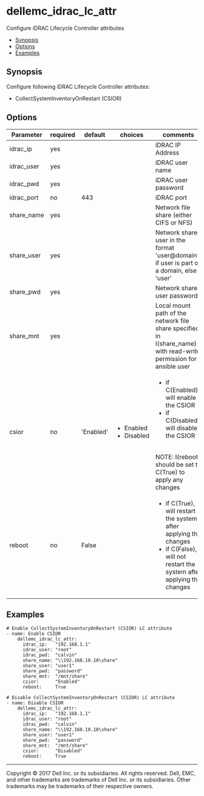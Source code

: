 # dellemc_idrac_lc_attr
Configure iDRAC Lifecycle Controller attributes

  * [Synopsis](#Synopsis)
  * [Options](#Options)
  * [Examples](#Examples)

## <a name="Synopsis"></a>Synopsis
 Configure following iDRAC Lifecycle Controller attributes:
   * CollectSystemInventoryOnRestart (CSIOR)

## <a name="Options"></a>Options

| Parameter     | required    | default  | choices    | comments |
| ------------- |-------------| ---------|----------- |--------- |
| idrac_ip  |   yes  |  | |  iDRAC IP Address  |
| idrac_user  |   yes  |  | |  iDRAC user name  |
| idrac_pwd  |   yes  |  | |  iDRAC user password  |
| idrac_port  |   no  |  443  | |  iDRAC port  |
| share_name  |   yes  |  | |  Network file share (either CIFS or NFS)  |
| share_user  |   yes  |  | |  Network share user in the format 'user@domain' if user is part of a domain, else 'user'  |
| share_pwd  |   yes  |  | |  Network share user password  |
| share_mnt  |   yes  |  | |  Local mount path of the network file share specified in I(share_name) with read-write permission for ansible user  |
| csior  |   no  |  'Enabled'  | <ul> <li>Enabled</li>  <li>Disabled</li> </ul> |  <ul><li>if C(Enabled), will enable the CSIOR</li><li>if C(Disabled), will disable the CSIOR</li></ul><br>NOTE: I(reboot) should be set to C(True) to apply any changes  |
| reboot  |   no  |  False  | |  <ul><li>if C(True), will restart the system after applying the changes</li><li>if C(False), will not restart the system after applying the changes</li></ul>  |

## <a name="Examples"></a>Examples

```
# Enable CollectSystemInventoryOnRestart (CSIOR) LC attribute
- name: Enable CSIOR
    dellemc_idrac_lc_attr:
      idrac_ip:   "192.168.1.1"
      idrac_user: "root"
      idrac_pwd:  "calvin"
      share_name: "\\192.168.10.10\share"
      share_user: "user1"
      share_pwd:  "password"
      share_mnt:  "/mnt/share"
      csior:      "Enabled"
      reboot:     True
```

```
# Disable CollectSystemInventoryOnRestart (CSIOR) LC attribute
- name: Disable CSIOR
    dellemc_idrac_lc_attr:
      idrac_ip:   "192.168.1.1"
      idrac_user: "root"
      idrac_pwd:  "calvin"
      share_name: "\\192.168.10.10\share"
      share_user: "user1"
      share_pwd:  "password"
      share_mnt:  "/mnt/share"
      csior:      "Disabled"
      reboot:     True

```

---

Copyright © 2017 Dell Inc. or its subsidiaries. All rights reserved. Dell, EMC, and other trademarks are trademarks of Dell Inc. or its subsidiaries. Other trademarks may be trademarks of their respective owners.
